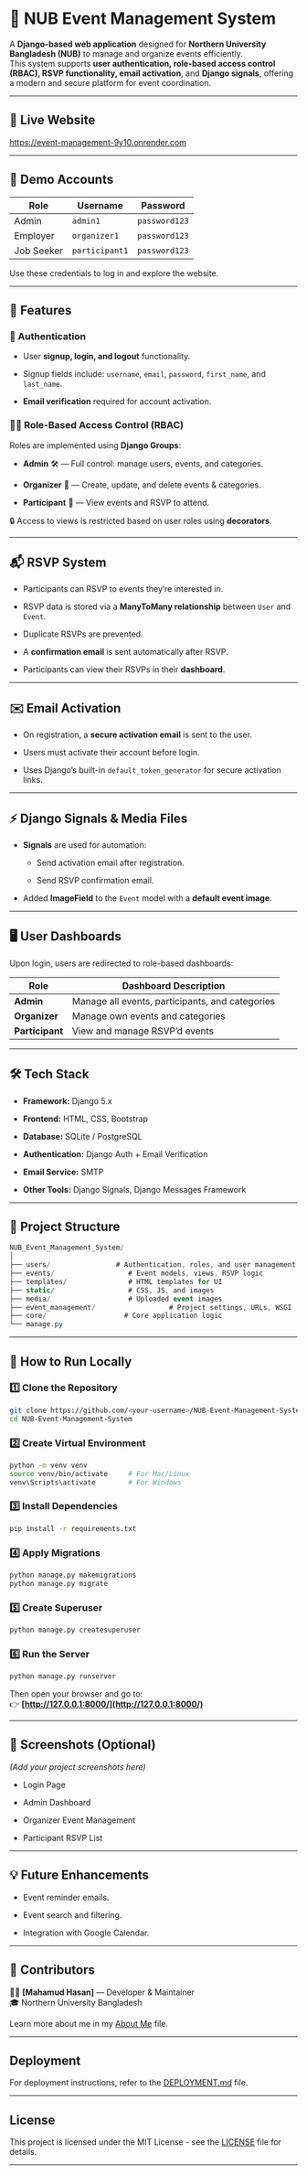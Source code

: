 # 📅 NUB Event Management System

A **Django-based web application** designed for **Northern University Bangladesh (NUB)** to manage and organize events efficiently.  
This system supports **user authentication, role-based access control (RBAC), RSVP functionality, email activation**, and **Django signals**, offering a modern and secure platform for event coordination.

---

## 🚀 Live Website

https://event-management-9y10.onrender.com
    

---

## 👤 Demo Accounts

| Role | Username | Password |
| --- | --- | --- |
| Admin | `admin1` | `password123` |
| Employer | `organizer1` | `password123` |
| Job Seeker | `participant1` | `password123` |

Use these credentials to log in and explore the website.

---

## 🌟 Features

### 🔐 Authentication

-   User **signup, login, and logout** functionality.
    
-   Signup fields include: `username`, `email`, `password`, `first_name`, and `last_name`.
    
-   **Email verification** required for account activation.
    

### 🧑‍💼 Role-Based Access Control (RBAC)

Roles are implemented using **Django Groups**:

-   **Admin** 🛠️ — Full control: manage users, events, and categories.
    
-   **Organizer** 🎯 — Create, update, and delete events & categories.
    
-   **Participant** 👤 — View events and RSVP to attend.
    

🔒 Access to views is restricted based on user roles using **decorators**.

---

## 📬 RSVP System

-   Participants can RSVP to events they’re interested in.
    
-   RSVP data is stored via a **ManyToMany relationship** between `User` and `Event`.
    
-   Duplicate RSVPs are prevented.
    
-   A **confirmation email** is sent automatically after RSVP.
    
-   Participants can view their RSVPs in their **dashboard**.
    

---

## ✉️ Email Activation

-   On registration, a **secure activation email** is sent to the user.
    
-   Users must activate their account before login.
    
-   Uses Django’s built-in `default_token_generator` for secure activation links.
    

---

## ⚡ Django Signals & Media Files

-   **Signals** are used for automation:
    
    -   Send activation email after registration.
        
    -   Send RSVP confirmation email.
        
-   Added **ImageField** to the `Event` model with a **default event image**.
    

---

## 🖥️ User Dashboards

Upon login, users are redirected to role-based dashboards:

| Role | Dashboard Description |
| --- | --- |
| **Admin** | Manage all events, participants, and categories |
| **Organizer** | Manage own events and categories |
| **Participant** | View and manage RSVP’d events |

---

## 🛠️ Tech Stack

-   **Framework:** Django 5.x
    
-   **Frontend:** HTML, CSS, Bootstrap
    
-   **Database:** SQLite / PostgreSQL
    
-   **Authentication:** Django Auth + Email Verification
    
-   **Email Service:** SMTP
    
-   **Other Tools:** Django Signals, Django Messages Framework
    

---

## 📂 Project Structure

```csharp
NUB_Event_Management_System/
│
├── users/                # Authentication, roles, and user management
├── events/                  # Event models, views, RSVP logic
├── templates/               # HTML templates for UI
├── static/                  # CSS, JS, and images
├── media/                   # Uploaded event images
├── event_management/                  # Project settings, URLs, WSGI
├── core/                   # Core application logic
└── manage.py
```

---

## 🚀 How to Run Locally

### 1️⃣ Clone the Repository

```bash
git clone https://github.com/<your-username>/NUB-Event-Management-System.git
cd NUB-Event-Management-System
```

### 2️⃣ Create Virtual Environment

```bash
python -m venv venv
source venv/bin/activate     # For Mac/Linux
venv\Scripts\activate        # For Windows
```

### 3️⃣ Install Dependencies

```bash
pip install -r requirements.txt
```

### 4️⃣ Apply Migrations

```bash
python manage.py makemigrations
python manage.py migrate
```

### 5️⃣ Create Superuser

```bash
python manage.py createsuperuser
```

### 6️⃣ Run the Server

```bash
python manage.py runserver
```

Then open your browser and go to:  
👉 **[http://127.0.0.1:8000/](http://127.0.0.1:8000/)**

---

## 📸 Screenshots (Optional)

*(Add your project screenshots here)*

-   Login Page
    
-   Admin Dashboard
    
-   Organizer Event Management
    
-   Participant RSVP List
    

---

## 💡 Future Enhancements

-   Event reminder emails.
    
-   Event search and filtering.
    
-   Integration with Google Calendar.
    

---

## 🤝 Contributors

👨‍💻 **\[Mahamud Hasan\]** — Developer & Maintainer  
🎓 Northern University Bangladesh

Learn more about me in my [About Me](About_Author.md) file.

---

## Deployment

For deployment instructions, refer to the [DEPLOYMENT.md](DEPLOYMENT.md) file.

---

## License

This project is licensed under the MIT License - see the [LICENSE](LICENSE) file for details.

---